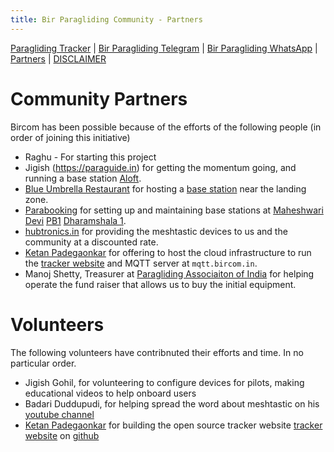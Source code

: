```yaml
---
title: Bir Paragliding Community - Partners
---
```


[Paragliding Tracker](https://tracker.bircom.in/) | [Bir Paragliding Telegram](https://t.me/meshtastic_india) | [Bir Paragliding WhatsApp](https://chat.whatsapp.com/KDjwk3DMlnq9ckKf5hpY5N) | [Partners](https://bircom.in/supporters.html) | [DISCLAIMER](https://bircom.in/DISCLAIMER.html)

# Community Partners

Bircom has been possible because of the efforts of the following people (in order of joining this initiative)

* Raghu - For starting this project
* Jigish (https://paraguide.in) for getting the momentum going, and running a base station [Aloft](https://tracker.bircom.in/?nodeId=862574268).
* [Blue Umbrella Restaurant](https://maps.app.goo.gl/prnwhDuJSSqTmKNy7) for hosting a [base station](https://tracker.bircom.in/?nodeId=3662845056) near the landing zone.
* [Parabooking](https://parabooking.com/) for setting up and maintaining base stations at [Maheshwari Devi](https://tracker.bircom.in/?nodeId=4201492460) [PB1](https://tracker.bircom.in/?nodeId=1842135347) [Dharamshala 1](https://tracker.bircom.in/?nodeId=3662843700).
* [hubtronics.in](https://hubtronics.in) for providing the meshtastic devices to us and the community at a discounted rate.
* [Ketan Padegaonkar](https://github.com/ketan) for offering to host the cloud infrastructure to run the [tracker website](https://tracker.bircom.in) and MQTT server at `mqtt.bircom.in`.
* Manoj Shetty, Treasurer at [Paragliding Associaiton of India](https://www.paraglidingassociationofindia.org/) for helping operate the fund raiser that allows us to buy the initial equipment.

# Volunteers

The following volunteers have contribnuted their efforts and time. In no particular order.

* Jigish Gohil, for volunteering to configure devices for pilots, making educational videos to help onboard users
* Badari Duddupudi, for helping spread the word about meshtastic on his [youtube channel](https://youtu.be/LILYWKAdFDo)
* [Ketan Padegaonkar](https://github.com/ketan) for building the open source tracker website [tracker website](https://tracker.bircom.in) on [github](https://github.com/ketan/paragliding-meshmap)

